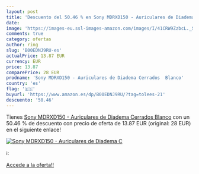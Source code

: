 ```yaml
---
layout: post
title: 'Descuento del 50.46 % en Sony MDRXD150 - Auriculares de Diadema C'
date: 
image: 'https://images-eu.ssl-images-amazon.com/images/I/41CRW9ZzbcL._SL200_.jpg'
comments: true
category: ofertas
author: ring
slug: 'B00EDNJ9RU-es'
actualPrice: 13.87 EUR
currency: EUR
price: 13.87
comparePrice: 28 EUR
prodname: 'Sony MDRXD150 - Auriculares de Diadema Cerrados  Blanco'
country: 'es'
flag: '🇪🇸'
buyurl: 'https://www.amazon.es/dp/B00EDNJ9RU/?tag=tolees-21'
descuento: '50.46'
---
```


Tienes [Sony MDRXD150 - Auriculares de Diadema Cerrados  Blanco](https://www.amazon.es/dp/B00EDNJ9RU/?tag=tolees-21) con un 50.46 % de descuento con precio de oferta de 13.87 EUR (original: 28 EUR) en el siguiente enlace!

[![Sony MDRXD150 - Auriculares de Diadema C](https://images-eu.ssl-images-amazon.com/images/I/41CRW9ZzbcL._SL200_.jpg)](https://www.amazon.es/dp/B00EDNJ9RU/?tag=tolees-21)

ℹ️:


[Accede a la oferta!!](https://www.amazon.es/dp/B00EDNJ9RU/?tag=tolees-21)
